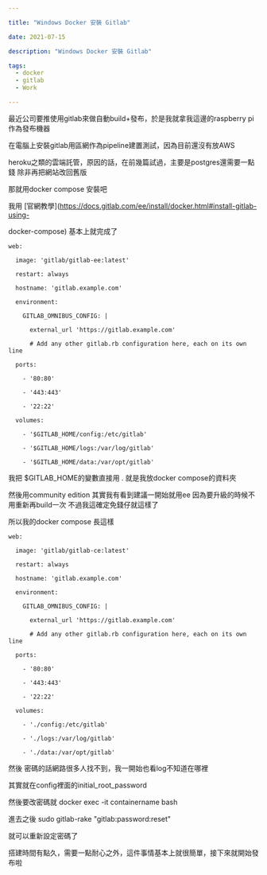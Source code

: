 ```yaml
---

title: "Windows Docker 安裝 Gitlab"

date: 2021-07-15

description: "Windows Docker 安裝 Gitlab"

tags:
  - docker
  - gitlab
  - Work

---
```


最近公司要推使用gitlab來做自動build+發布，於是我就拿我這邊的raspberry pi作為發布機器

在電腦上安裝gitlab用區網作為pipeline建置測試，因為目前還沒有放AWS

heroku之類的雲端託管，原因的話，在前幾篇試過，主要是postgres還需要一點錢 除非再把網站改回舊版

那就用docker compose 安裝吧

我用 [官網教學](https://docs.gitlab.com/ee/install/docker.html#install-gitlab-using-

docker-compose) 基本上就完成了

    

    

    web:

      image: 'gitlab/gitlab-ee:latest'

      restart: always

      hostname: 'gitlab.example.com'

      environment:

        GITLAB_OMNIBUS_CONFIG: |

          external_url 'https://gitlab.example.com'

          # Add any other gitlab.rb configuration here, each on its own line

      ports:

        - '80:80'

        - '443:443'

        - '22:22'

      volumes:

        - '$GITLAB_HOME/config:/etc/gitlab'

        - '$GITLAB_HOME/logs:/var/log/gitlab'

        - '$GITLAB_HOME/data:/var/opt/gitlab'

我把 $GITLAB_HOME的變數直接用 . 就是我放docker compose的資料夾

然後用community edition 其實我有看到建議一開始就用ee 因為要升級的時候不用重新再build一次 不過我這確定免錢仔就這樣了

所以我的docker compose 長這樣

    

    

    web:

      image: 'gitlab/gitlab-ce:latest'

      restart: always

      hostname: 'gitlab.example.com'

      environment:

        GITLAB_OMNIBUS_CONFIG: |

          external_url 'https://gitlab.example.com'

          # Add any other gitlab.rb configuration here, each on its own line

      ports:

        - '80:80'

        - '443:443'

        - '22:22'

      volumes:

        - './config:/etc/gitlab'

        - './logs:/var/log/gitlab'

        - './data:/var/opt/gitlab'

然後 密碼的話網路很多人找不到，我一開始也看log不知道在哪裡

其實就在config裡面的initial_root_password

然後要改密碼就 docker exec -it containername bash

進去之後 sudo gitlab-rake "gitlab:password:reset"

就可以重新設定密碼了

搭建時間有點久，需要一點耐心之外，這件事情基本上就很簡單，接下來就開始發布啦

